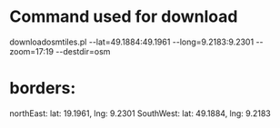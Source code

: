 # Command used for download
downloadosmtiles.pl --lat=49.1884:49.1961 --long=9.2183:9.2301 --zoom=17:19 --destdir=osm

# borders:
northEast: lat: 19.1961, lng: 9.2301
SouthWest: lat: 49.1884, lng: 9.2183
